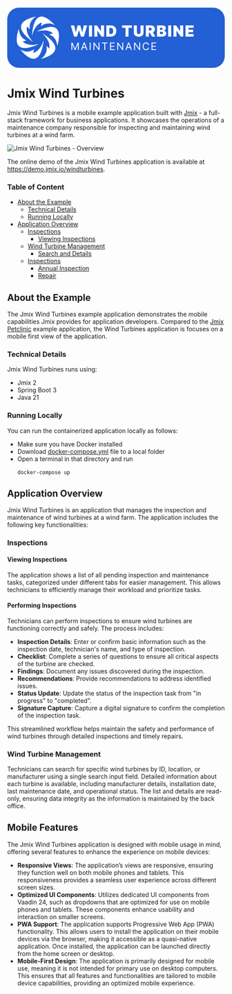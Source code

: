 <p align="center">
  <img src="https://github.com/jmix-framework/jmix-windturbines/blob/main/img/logo-blue.svg?raw=true"/>
</p>

# Jmix Wind Turbines

Jmix Wind Turbines is a mobile example application built with [Jmix](https://jmix.io/) - a full-stack framework for business applications. It showcases the operations of a maintenance company responsible for inspecting and maintaining wind turbines at a wind farm.

![Jmix Wind Turbines - Overview](img/1-overview.png)

The online demo of the Jmix Wind Turbines application is available at <https://demo.jmix.io/windturbines>.

### Table of Content

- [About the Example](#about-the-example)
    * [Technical Details](#technical-details)
    * [Running Locally](#running-locally)
- [Application Overview](#application-overview)
    * [Inspections](#tasks)
        + [Viewing Inspections](#viewing-tasks)
    * [Wind Turbine Management](#wind-turbine-management)
        + [Search and Details](#search-and-details)
    * [Inspections](#inspections)
        + [Annual Inspection](#annual-inspection)
        + [Repair](#repair)

## About the Example

The Jmix Wind Turbines example application demonstrates the mobile capabilities Jmix provides for application developers. Compared to the [Jmix Petclinic](https://github.com/jmix-framework/jmix-petclinic-2) example application, the Wind Turbines application is focuses on a mobile first view of the application.

### Technical Details

Jmix Wind Turbines runs using:

* Jmix 2
* Spring Boot 3
* Java 21

### Running Locally

You can run the containerized application locally as follows:

- Make sure you have Docker installed
- Download [docker-compose.yml](https://github.com/jmix-framework/jmix-windturbines/blob/main/docker-compose.yml) file to a local folder
- Open a terminal in that directory and run
    ```shell
    docker-compose up
    ```

## Application Overview

Jmix Wind Turbines is an application that manages the inspection and maintenance of wind turbines at a wind farm. The application includes the following key functionalities:

### Inspections

#### Viewing Inspections

The application shows a list of all pending inspection and maintenance tasks, categorized under different tabs for easier management. This allows technicians to efficiently manage their workload and prioritize tasks.

#### Performing Inspections

Technicians can perform inspections to ensure wind turbines are functioning correctly and safely. The process includes:

- **Inspection Details**: Enter or confirm basic information such as the inspection date, technician's name, and type of inspection.
- **Checklist**: Complete a series of questions to ensure all critical aspects of the turbine are checked.
- **Findings**: Document any issues discovered during the inspection.
- **Recommendations**: Provide recommendations to address identified issues.
- **Status Update**: Update the status of the inspection task from "in progress" to "completed".
- **Signature Capture**: Capture a digital signature to confirm the completion of the inspection task.

This streamlined workflow helps maintain the safety and performance of wind turbines through detailed inspections and timely repairs.


### Wind Turbine Management

Technicians can search for specific wind turbines by ID, location, or manufacturer using a single search input field. Detailed information about each turbine is available, including manufacturer details, installation date, last maintenance date, and operational status. The list and details are read-only, ensuring data integrity as the information is maintained by the back office.

## Mobile Features

The Jmix Wind Turbines application is designed with mobile usage in mind, offering several features to enhance the experience on mobile devices:

- **Responsive Views**: The application’s views are responsive, ensuring they function well on both mobile phones and tablets. This responsiveness provides a seamless user experience across different screen sizes.
- **Optimized UI Components**: Utilizes dedicated UI components from Vaadin 24, such as dropdowns that are optimized for use on mobile phones and tablets. These components enhance usability and interaction on smaller screens.
- **PWA Support**: The application supports Progressive Web App (PWA) functionality. This allows users to install the application on their mobile devices via the browser, making it accessible as a quasi-native application. Once installed, the application can be launched directly from the home screen or desktop.
- **Mobile-First Design**: The application is primarily designed for mobile use, meaning it is not intended for primary use on desktop computers. This ensures that all features and functionalities are tailored to mobile device capabilities, providing an optimized mobile experience.
